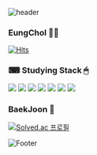 ![header](https://capsule-render.vercel.app/api?type=waving&color=auto&height=100px&section=header&text=안녕하세요%20김응철이에요😊&fontSize=50)

### EungChol 👨‍🦱
[![Hits](https://hits.seeyoufarm.com/api/count/incr/badge.svg?url=https%3A%2F%2Fgithub.com%2Fzbqlr456&count_bg=%23181717&title_bg=%23181717&icon=github.svg&icon_color=%23FFFFFF&title=hits&edge_flat=true)](https://hits.seeyoufarm.com)

### ⌨ Studying Stack 🖱
<img src="https://img.shields.io/badge/GitHub-181717?style=flat-square&logo=Github&logoColor=white"/></a>
<img src="https://img.shields.io/badge/JAVA-007396?style=flat-square&logo=Java&logoColor=white"/></a>
<img src="https://img.shields.io/badge/SpringBoot-6DB33F?style=flat-square&logo=Spring&logoColor=white"/></a>
<img src="https://img.shields.io/badge/Mysql-4479A1?style=flat-square&logo=Mysql&logoColor=white"/></a>
<img src="https://img.shields.io/badge/Docker-2496ED?style=flat-square&logo=Docker&logoColor=white"/></a>
<img src="https://img.shields.io/badge/Jira-0052CC?style=flat-square&logo=JiraSoftware&logoColor=white"/></a>
<img src="https://img.shields.io/badge/Notion-000000?style=flat-square&logo=Notion&logoColor=white"/></a>


<!-- [![Anurag's GitHub stats](https://github-readme-stats.vercel.app/api?username=zbqlr456)](https://github.com/zbqlr456/github-readme-stats)-->

### BaekJoon 💎
[![Solved.ac 프로필](http://mazassumnida.wtf/api/v2/generate_badge?boj=zbqlr456)](https://solved.ac/zbqlr456)


![Footer](https://capsule-render.vercel.app/api?type=waving&color=white&height=100&section=footer)

